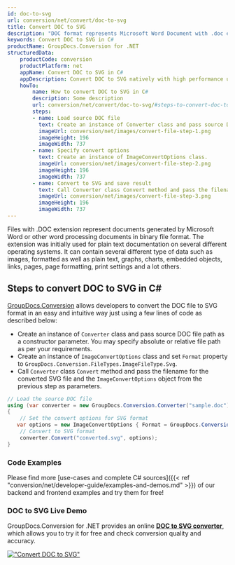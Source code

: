 ```yaml
---
id: doc-to-svg
url: conversion/net/convert/doc-to-svg
title: Convert DOC to SVG
description: "DOC format represents Microsoft Word Document with .doc extension. Learn how to convert DOC to SVG file programmatically in C# language using GroupDocs.Conversion for .NET library."
keywords: Convert DOC to SVG in C#
productName: GroupDocs.Conversion for .NET
structuredData:
    productCode: conversion
    productPlatform: net
    appName: Convert DOC to SVG in C#
    appDescription: Convert DOC to SVG natively with high performance using C# language and server side GroupDocs.Conversion for .NET APIs, without the use of any software like Microsoft or Open Office.
    howTo:
        name: How to convert DOC to SVG in C# 
        description: Some description
        url: conversion/net/convert/doc-to-svg/#steps-to-convert-doc-to-svg-in-c
        steps:
        - name: Load source DOC file 
          text: Create an instance of Converter class and pass source DOC file path as a constructor parameter. You may specify absolute or relative file path as per your requirements. 
          imageUrl: conversion/net/images/convert-file-step-1.png
          imageHeight: 196
          imageWidth: 737
        - name: Specify convert options 
          text: Create an instance of ImageConvertOptions class.
          imageUrl: conversion/net/images/convert-file-step-2.png
          imageHeight: 196
          imageWidth: 737
        - name: Convert to SVG and save result 
          text: Call Converter class Convert method and pass the filename for the converted HTML file and the ImageConvertOptions object from the previous step as parameters.
          imageUrl: conversion/net/images/convert-file-step-3.png
          imageHeight: 196
          imageWidth: 737
---
```


Files with .DOC extension represent documents generated by Microsoft Word or other word processing documents in binary file format. The extension was initially used for plain text documentation on several different operating systems. It can contain several different type of data such as images, formatted as well as plain text, graphs, charts, embedded objects, links, pages, page formatting, print settings and a lot others.

## Steps to convert DOC to SVG in C#

[GroupDocs.Conversion](https://products.groupdocs.com/conversion/net) allows developers to convert the DOC file to SVG format in an easy and intuitive way just using a few lines of code as described below:

* Create an instance of `Converter` class and pass source DOC file path as a constructor parameter. You may specify absolute or relative file path as per your requirements. 
* Create an instance of `ImageConvertOptions` class and set `Format` property to `GroupDocs.Conversion.FileTypes.ImageFileType.Svg`.
* Call `Converter` class `Convert` method and pass the filename for the converted SVG file and the `ImageConvertOptions` object from the previous step as parameters.

```csharp
// Load the source DOC file
using (var converter = new GroupDocs.Conversion.Converter("sample.doc"))
{
    // Set the convert options for SVG format
   var options = new ImageConvertOptions { Format = GroupDocs.Conversion.FileTypes.ImageFileType.Svg };
    // Convert to SVG format
    converter.Convert("converted.svg", options);
}
```

### Code Examples

Please find more [use-cases and complete C# sources]({{< ref "conversion/net/developer-guide/examples-and-demos.md" >}}) of our backend and frontend examples and try them for free!

### DOC to SVG Live Demo

GroupDocs.Conversion for .NET provides an online [**DOC to SVG converter**](https://products.groupdocs.app/conversion/doc-to-svg), which allows you to try it for free and check conversion quality and accuracy.

[!["Convert DOC to SVG"](conversion/net/images/convert-to-svg/convert-doc-to-svg.png)](https://products.groupdocs.app/conversion/doc-to-svg)